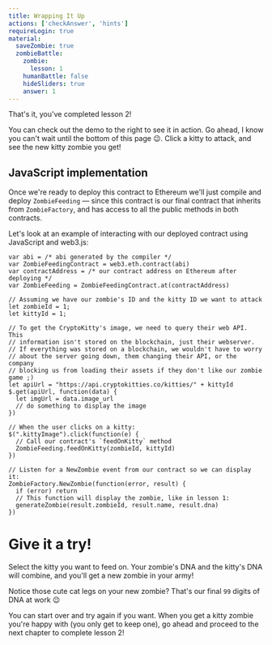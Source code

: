 ```yaml
---
title: Wrapping It Up
actions: ['checkAnswer', 'hints']
requireLogin: true
material:
  saveZombie: true
  zombieBattle:
    zombie:
      lesson: 1
    humanBattle: false
    hideSliders: true
    answer: 1
---
```


That's it, you've completed lesson 2!

You can check out the demo to the right to see it in action. Go ahead, I know you can't wait until the bottom of this page 😉. Click a kitty to attack, and see the new kitty zombie you get!

## JavaScript implementation

Once we're ready to deploy this contract to Ethereum we'll just compile and deploy `ZombieFeeding` — since this contract is our final contract that inherits from `ZombieFactory`, and has access to all the public methods in both contracts.

Let's look at an example of interacting with our deployed contract using JavaScript and web3.js:

```
var abi = /* abi generated by the compiler */
var ZombieFeedingContract = web3.eth.contract(abi)
var contractAddress = /* our contract address on Ethereum after deploying */
var ZombieFeeding = ZombieFeedingContract.at(contractAddress)

// Assuming we have our zombie's ID and the kitty ID we want to attack
let zombieId = 1;
let kittyId = 1;

// To get the CryptoKitty's image, we need to query their web API. This
// information isn't stored on the blockchain, just their webserver.
// If everything was stored on a blockchain, we wouldn't have to worry
// about the server going down, them changing their API, or the company
// blocking us from loading their assets if they don't like our zombie game ;)
let apiUrl = "https://api.cryptokitties.co/kitties/" + kittyId
$.get(apiUrl, function(data) {
  let imgUrl = data.image_url
  // do something to display the image
})

// When the user clicks on a kitty:
$(".kittyImage").click(function(e) {
  // Call our contract's `feedOnKitty` method
  ZombieFeeding.feedOnKitty(zombieId, kittyId)
})

// Listen for a NewZombie event from our contract so we can display it:
ZombieFactory.NewZombie(function(error, result) {
  if (error) return
  // This function will display the zombie, like in lesson 1:
  generateZombie(result.zombieId, result.name, result.dna)
})
```

# Give it a try!

Select the kitty you want to feed on. Your zombie's DNA and the kitty's DNA will combine, and you'll get a new zombie in your army!

Notice those cute cat legs on your new zombie? That's our final `99` digits of DNA at work 😉

You can start over and try again if you want. When you get a kitty zombie you're happy with (you only get to keep one), go ahead and proceed to the next chapter to complete lesson 2!
